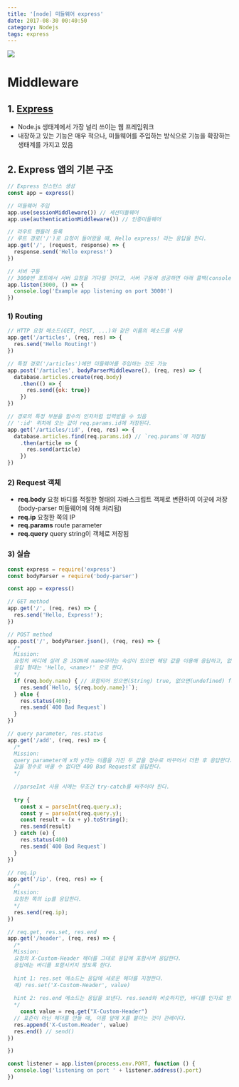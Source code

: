 ```yaml
---
title: '[node] 미들웨어 express'
date: 2017-08-30 00:40:50
category: Nodejs
tags: express
---
```


![](http://allvectorlogo.com/img/2016/05/node-js-logo.png)

# Middleware

## 1. [Express](https://expressjs.com/ko/)

* Node.js 생태계에서 가장 널리 쓰이는 웹 프레임워크
* 내장하고 있는 기능은 매우 적으나, 미들웨어를 주입하는 방식으로 기능을 확장하는 생태계를 가지고 있음

## 2. Express 앱의 기본 구조

```js
// Express 인스턴스 생성
const app = express()

// 미들웨어 주입
app.use(sessionMiddleware()) // 세션미들웨어
app.use(authenticationMiddleware()) // 인증미들웨어

// 라우트 핸들러 등록
// 루트 경로('/')로 요청이 들어왔을 때, Hello express! 라는 응답을 한다.
app.get('/', (request, response) => {
  response.send('Hello express!')
})

// 서버 구동
// 3000번 포트에서 서버 요청을 기다릴 것이고, 서버 구동에 성공하면 아래 콜백(console.log('Example app listening on port 3000!'))을 실행시켜라.
app.listen(3000, () => {
  console.log('Example app listening on port 3000!')
})
```

### 1) Routing

```js
// HTTP 요청 메소드(GET, POST, ...)와 같은 이름의 메소드를 사용
app.get('/articles', (req, res) => {
  res.send('Hello Routing!')
})

// 특정 경로('/articles')에만 미들웨어를 주입하는 것도 가능
app.post('/articles', bodyParserMiddleware(), (req, res) => {
  database.articles.create(req.body)
    .then(() => {
      res.send({ok: true})
    })
})

// 경로의 특정 부분을 함수의 인자처럼 입력받을 수 있음
// ':id' 위치에 오는 값이 req.params.id에 저장된다.
app.get('/articles/:id', (req, res) => {
  database.articles.find(req.params.id) // `req.params`에 저장됨
    .then(article => {
      res.send(article)
    })
})
```

### 2) Request 객체

* **req.body**
  요청 바디를 적절한 형태의 자바스크립트 객체로 변환하여 이곳에 저장 (body-parser 미들웨어에 의해 처리됨)
* **req.ip**
  요청한 쪽의 IP
* **req.params**
  route parameter
* **req.query**
  query string이 객체로 저장됨


### 3) 실습

```js
const express = require('express')
const bodyParser = require('body-parser')

const app = express()

// GET method
app.get('/', (req, res) => {
  res.send('Hello, Express!');
})

// POST method
app.post('/', bodyParser.json(), (req, res) => {
  /*
  Mission:
  요청의 바디에 실려 온 JSON에 name이라는 속성이 있으면 해당 값을 이용해 응답하고, 없으면 400 Bad Request를 응답한다.
  응답 형태는 'Hello, <name>!' 으로 한다. 
  */
  if (req.body.name) { // 포함되어 있으면(String) true, 없으면(undefined) false
    res.send(`Hello, ${req.body.name}!`);
  } else {
    res.status(400);
    res.send(`400 Bad Request`)
  }
})

// query parameter, res.status
app.get('/add', (req, res) => {
  /* 
  Mission: 
  query parameter에 x와 y라는 이름을 가진 두 값을 정수로 바꾸어서 더한 후 응답한다.
  값을 정수로 바꿀 수 없다면 400 Bad Request로 응답한다.
  */
  
  //parseInt 사용 시에는 무조건 try-catch를 써주어야 한다.
  
  try {
    const x = parseInt(req.query.x);
    const y = parseInt(req.query.y);
    const result = (x + y).toString();
    res.send(result)
  } catch (e) {
    res.status(400)
    res.send(`400 Bad Request`)
  }
})

// req.ip
app.get('/ip', (req, res) => {
  /*
  Mission: 
  요청한 쪽의 ip를 응답한다.
  */
  res.send(req.ip);
})

// req.get, res.set, res.end
app.get('/header', (req, res) => {
  /*
  Mission:
  요청의 X-Custom-Header 헤더를 그대로 응답에 포함시켜 응답한다.
  응답에는 바디를 포함시키지 않도록 한다.
  
  hint 1: res.set 메소드는 응답에 새로운 헤더를 지정한다.
  예) res.set('X-Custom-Header', value)
  
  hint 2: res.end 메소드는 응답을 보낸다. res.send와 비슷하지만, 바디를 인자로 받지 않는다.
  */
    const value = req.get("X-Custom-Header")
  // 표준이 아닌 헤더를 만들 때, 이름 앞에 X를 붙이는 것이 관례이다.
  res.append('X-Custom.Header', value)
  res.end() // send()
})

})

const listener = app.listen(process.env.PORT, function () {
  console.log('listening on port ' + listener.address().port)
})

```
